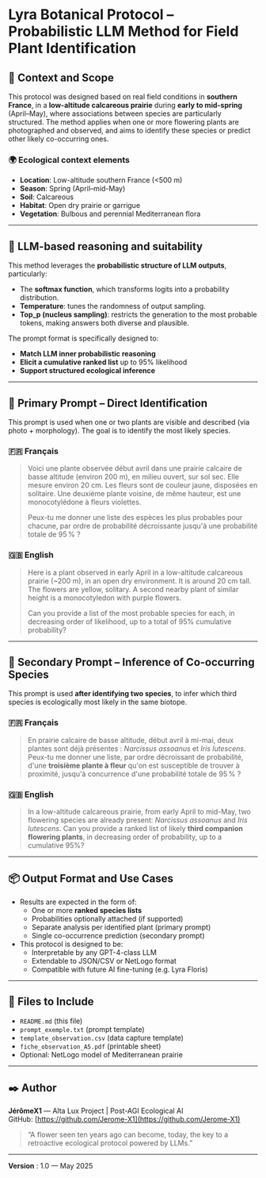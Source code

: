 # Lyra Botanical Protocol – Probabilistic LLM Method for Field Plant Identification

## 🧭 Context and Scope

This protocol was designed based on real field conditions in **southern France**, in a **low-altitude calcareous prairie** during **early to mid-spring** (April–May), where associations between species are particularly structured. The method applies when one or more flowering plants are photographed and observed, and aims to identify these species or predict other likely co-occurring ones.

### 🌍 Ecological context elements
- **Location**: Low-altitude southern France (<500 m)
- **Season**: Spring (April–mid-May)
- **Soil**: Calcareous
- **Habitat**: Open dry prairie or garrigue
- **Vegetation**: Bulbous and perennial Mediterranean flora

---

## 🧠 LLM-based reasoning and suitability

This method leverages the **probabilistic structure of LLM outputs**, particularly:
- The **softmax function**, which transforms logits into a probability distribution.
- **Temperature**: tunes the randomness of output sampling.
- **Top_p (nucleus sampling)**: restricts the generation to the most probable tokens, making answers both diverse and plausible.

The prompt format is specifically designed to:
- **Match LLM inner probabilistic reasoning**
- **Elicit a cumulative ranked list** up to 95% likelihood
- **Support structured ecological inference**

---

## 🌱 Primary Prompt – Direct Identification

This prompt is used when one or two plants are visible and described (via photo + morphology). The goal is to identify the most likely species.

### 🇫🇷 Français
> Voici une plante observée début avril dans une prairie calcaire de basse altitude (environ 200 m), en milieu ouvert, sur sol sec. Elle mesure environ 20 cm. Les fleurs sont de couleur jaune, disposées en solitaire. Une deuxième plante voisine, de même hauteur, est une monocotylédone à fleurs violettes.
>
> Peux-tu me donner une liste des espèces les plus probables pour chacune, par ordre de probabilité décroissante jusqu'à une probabilité totale de 95 % ? 

### 🇬🇧 English
> Here is a plant observed in early April in a low-altitude calcareous prairie (~200 m), in an open dry environment. It is around 20 cm tall. The flowers are yellow, solitary. A second nearby plant of similar height is a monocotyledon with purple flowers.
>
> Can you provide a list of the most probable species for each, in decreasing order of likelihood, up to a total of 95% cumulative probability?

---

## 🌼 Secondary Prompt – Inference of Co-occurring Species

This prompt is used **after identifying two species**, to infer which third species is ecologically most likely in the same biotope.

### 🇫🇷 Français
> En prairie calcaire de basse altitude, début avril à mi-mai, deux plantes sont déjà présentes : *Narcissus assoanus* et *Iris lutescens*. Peux-tu me donner une liste, par ordre décroissant de probabilité, d'une **troisième plante à fleur** qu'on est susceptible de trouver à proximité, jusqu'à concurrence d'une probabilité totale de 95 % ?

### 🇬🇧 English
> In a low-altitude calcareous prairie, from early April to mid-May, two flowering species are already present: *Narcissus assoanus* and *Iris lutescens*. Can you provide a ranked list of likely **third companion flowering plants**, in decreasing order of probability, up to a cumulative 95%?

---

## 📦 Output Format and Use Cases

- Results are expected in the form of:
  - One or more **ranked species lists**
  - Probabilities optionally attached (if supported)
  - Separate analysis per identified plant (primary prompt)
  - Single co-occurrence prediction (secondary prompt)
- This protocol is designed to be:
  - Interpretable by any GPT-4-class LLM
  - Extendable to JSON/CSV or NetLogo format
  - Compatible with future AI fine-tuning (e.g. Lyra Floris)

---

## 📁 Files to Include

- `README.md` (this file)
- `prompt_exemple.txt` (prompt template)
- `template_observation.csv` (data capture template)
- `fiche_observation_A5.pdf` (printable sheet)
- Optional: NetLogo model of Mediterranean prairie

---

## ✒️ Author

**JérômeX1** — Alta Lux Project | Post-AGI Ecological AI  
GitHub: [https://github.com/Jerome-X1](https://github.com/Jerome-X1)

> “A flower seen ten years ago can become, today, the key to a retroactive ecological protocol powered by LLMs.”

---

**Version** : 1.0 — May 2025
